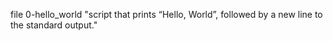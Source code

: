file 0-hello_world "script that prints “Hello, World”, followed by a new line to the standard output."
